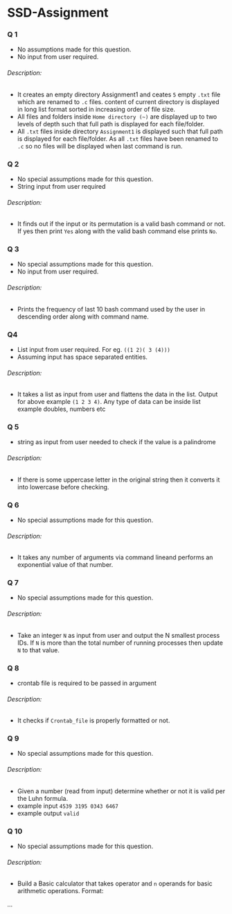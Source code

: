# SSD-Assignment

### Q 1
* No assumptions made for this question.
* No input from user required.
###### Description: 
* It creates an empty directory Assignment1 and ceates `5` empty `.txt` file which are renamed to `.c` files. content of current directory is displayed in long list format sorted in increasing order of file size.
* All files and folders inside `Home directory (~)` are displayed up to two
levels of depth such that full path is displayed for each file/folder.
* All `.txt` files inside directory `Assignment1` is displayed such that full
path is displayed for each file/folder. As all `.txt` files have been renamed to `.c` so no files will be displayed when last command is run.

### Q 2
* No special assumptions made for this question.
* String input from user required
###### Description: 
* It finds out if the input or its permutation is a valid bash command or not. If yes then print `Yes` along with the valid bash command else prints `No`.

### Q 3
* No special assumptions made for this question.
* No input from user required.

###### Description: 
* Prints the frequency of last 10 bash command used by the user in descending order along with command name. 

### Q4
* List input from user required. For eg. `((1 2)( 3 (4)))`
* Assuming input has space separated entities.
###### Description: 
* It takes a list as input from user and flattens the data in
the list. Output for above example `(1 2 3 4)`. Any type of data can be inside list example doubles, numbers
etc

### Q 5
* string as input from user needed to check if the value is a palindrome 
###### Description: 
* If there is some uppercase letter in the original string then it
converts it into lowercase before checking.

### Q 6
* No special assumptions made for this question.
###### Description: 
* It takes any number of arguments via command lineand performs an
exponential value of that number.

### Q 7
* No special assumptions made for this question.
###### Description: 
* Take an integer `N` as input from user and output the N smallest process
IDs. If `N` is more than the total number of running processes then update
`N` to that value.

### Q 8
* crontab file is required to be passed in argument
###### Description: 
* It checks if `Crontab_file` is properly formatted or not.

### Q 9
* No special assumptions made for this question.
###### Description: 
* Given a number (read from input) determine whether or not it is valid per
the Luhn formula.
* example input `4539 3195 0343 6467`
* example output `valid`

### Q 10
* No special assumptions made for this question.
###### Description: 
* Build a Basic calculator that takes operator and `n` operands for basic
arithmetic operations.
Format:
<Operation Type>
<Number of operands>
<Operand1>
<Operand2>
<Operand3>
...
